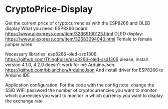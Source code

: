 # CryptoPrice-Display
Get the current price of cryptocurrencies with the ESP8266 and OLED display
What you need: 
ESP8266 board: https://www.aliexpress.com/item/32665100123.html
OLED display: https://www.aliexpress.com/item/32683094040.html
Female to female jumper wires

Necessary libraries:
esp8266-oled-ssd1306: https://github.com/ThingPulse/esp8266-oled-ssd1306 please, install version 4.1.0, 4.2.0 doesn't work for me
ArduinoJson: https://github.com/bblanchon/ArduinoJson
And install driver for ESP8266 to Arduino IDE

Application configuration:
For the code with the config note:
change the SSID
WiFi password
the number of cryptocurrencies you want to monitor
which currencies you want to monitor
in which currency you want to display the exchange rate
